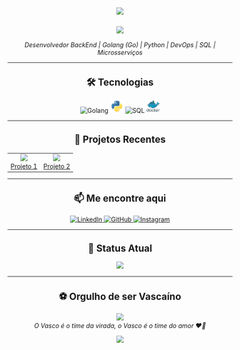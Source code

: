 <h1 align="center">
    <img src="https://readme-typing-svg.demolab.com?font=Fira+Code&size=28&duration=3000&pause=500&color=00FF00&background=000000&width=600&lines=Me+chamo+Vin%C3%ADcius%2C+estudante+de+ADS%2C+entusiasta+da+programa%C3%A7%C3%A3o">
</h1>

<p align="center">
    <img src="https://media.giphy.com/media/LHZyixOnHwDDy/giphy.gif" width="300"/>
</p>

<p align="center">
    <em>Desenvolvedor BackEnd | Golang (Go) | Python | DevOps | SQL | Microsserviços </em>
</p>

---

<h2 align="center">🛠 Tecnologias</h2>
<p align="center">
    <img alt="Golang" src="https://i.imgur.com/CtiJmVz.png" height="30"/>
    <img alt="Python" src="https://raw.githubusercontent.com/devicons/devicon/master/icons/python/python-original.svg" height="30"/>
    <img alt="SQL"    src="https://www.clipartmax.com/png/middle/275-2753287_sql-is-a-query-language-used-to-communicate-with-databases-sql-language.png" height="30"/>
    <img alt="DevOps" src="https://raw.githubusercontent.com/devicons/devicon/master/icons/docker/docker-original-wordmark.svg" height="30"/>
</p>

---

<h2 align="center">🚀 Projetos Recentes</h2>

<table align="center" cellspacing="15">
    <tr>
        <td align="center">
            <a href="https://github.com/seu-usuario/projeto1" target="_blank">
                <img src="https://user-images.githubusercontent.com/0000000/placeholder1.png" width="150" />
                <br />
                Projeto 1
            </a>
        </td>
        <td align="center">
            <a href="https://github.com/seu-usuario/projeto2" target="_blank">
                <img src="https://user-images.githubusercontent.com/0000000/placeholder2.png" width="150" />
                <br />
                Projeto 2
            </a>
        </td>
    </tr>
</table>

---

<h2 align="center">📫 Me encontre aqui</h2>
<p align="center">
    <a href="https://linkedin.com/in/seu-usuario" target="_blank">
        <img alt="LinkedIn" src="https://img.shields.io/badge/LinkedIn-0A66C2?style=for-the-badge&logo=linkedin&logoColor=white" />
    </a>
    <a href="https://github.com/seu-usuario" target="_blank">
        <img alt="GitHub" src="https://img.shields.io/badge/GitHub-181717?style=for-the-badge&logo=github&logoColor=white" />
    </a>
    <a href="https://www.instagram.com/vini_ipanema/" target="_blank">
        <img alt="Instagram" src="https://img.shields.io/badge/Instagram-%23E4405F?style=for-the-badge&logo=instagram&logoColor=white" />
    </a>
</p>

---

<h2 align="center">💬 Status Atual</h2>
<p align="center">
    <img src="https://readme-typing-svg.demolab.com?font=Fira+Code&size=24&duration=4000&pause=500&color=00FF00&center=true&vCenter=true&width=500&height=50&lines=Estudando+Go%2C+Python+e+SQL...;Construindo+projetos+reais...;Buscando+melhorar+sempre..." />
</p>

---

<h2 align="center">⚽ Orgulho de ser Vascaíno</h2>
<p align="center">
    <img src="https://upload.wikimedia.org/wikipedia/commons/thumb/9/93/CR_vasco_da_gama.svg/1200px-CR_vasco_da_gama.svg.png" width="100"/>
    <br/>
    <em>O Vasco é o time da virada, o Vasco é o time do amor ❤️🖤</em>
</p>

<p align="center">
    <img src="https://media.giphy.com/media/3o7btPCcdNniyf0ArS/giphy.gif" width="200" />
</p>
